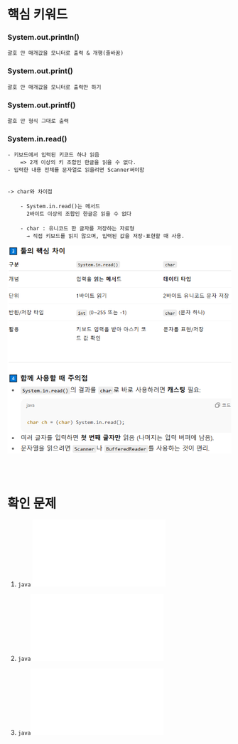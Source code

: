 # 핵심 키워드

### System.out.println()
    괄호 안 매개값을 모니터로 출력 & 개행(줄바꿈)

### System.out.print()
    괄호 안 매개값을 모니터로 출력만 하기

### System.out.printf()
    괄호 안 형식 그대로 출력

### System.in.read()
    - 키보드에서 입력된 키코드 하나 읽음
        => 2개 이상의 키 조합인 한글을 읽을 수 없다.
    - 입력한 내용 전체를 문자열로 읽을려면 Scanner써야함


    -> char와 차이점 

        - System.in.read()는 메서드
          2바이트 이상의 조합인 한글은 읽을 수 없다

        - char : 유니코드 한 글자를 저장하는 자료형 
          → 직접 키보드를 읽지 않으며, 입력된 값을 저장·표현할 때 사용.

![alt text](img/image3.png)



<br>
<br>

# 확인 문제

1. `java` ![확인 문제](java/leanjava1.java)

2. `java`![확인 문제](java/leanjava2.java)

3. `java`![확인 문제](java/leanjava3.java)

